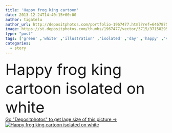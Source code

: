 ```yaml
---
title: 'Happy frog king cartoon'
date: 2013-12-24T14:40:15+00:00
author: tigatelu
author_url: http://depositphotos.com/portfolio-1967477.html?ref=64678756
image: https://st.depositphotos.com/thumbs/1967477/vector/3715/37158295/api_thumb_450.jpg?forcejpeg=true
type: "post"
tags: ['green' ,'white' ,'illustration' ,'isolated' ,'day' ,'happy' ,'valentine' ,'romance' ,'sitting' ,'feet' ,'cheerful' ,'nature' ,'cute' ,'smile' ,'animal' ,'face' ,'card' ,'cartoon' ,'funny' ,'pet' ,'character' ,'comic' ,'romantic' ,'drawing' ,'pad' ,'jump' ,'magic' ,'royal' ,'clipart' ,'charming' ,'crazy' ,'posing' ,'frog' ,'fairytale' ,'fairy' ,'tale' ,'prince' ,'princess' ,'king' ,'story' ,'lily' ,'crown' ,'amphibian' ,'mascot' ,'Tick' ,'swamp' ,'presenting' ,'toad' ,'croaking' ,'rana' ]
categories: 
  - story
---
```

<div aling="center">
            <font size="60"> Happy frog king cartoon isolated on white</font>   
</div>
<div>
    <a href='https://depositphotos.com/37158295/stock-illustration-happy-frog-king-cartoon.html?ref=64678756' target=_blank > Go "Depositphotos" to get lage size of this picture ->
        <img href='https://depositphotos.com/37158295/stock-illustration-happy-frog-king-cartoon.html?ref=64678756' src='https://st.depositphotos.com/1967477/3715/v/950/depositphotos_37158295-stock-illustration-happy-frog-king-cartoon.jpg?forcejpeg=true' alt='Happy frog king cartoon isolated on white' >
    </a>
</div>
